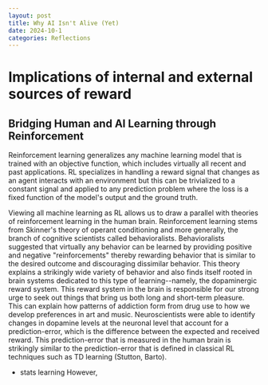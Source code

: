```yaml
---
layout: post
title: Why AI Isn't Alive (Yet)
date: 2024-10-1
categories: Reflections
---
```

# Implications of internal and external sources of reward
## Bridging Human and AI Learning through Reinforcement

Reinforcement learning generalizes any machine learning model that is trained with an objective function, which includes virtually all recent and past applications. RL specializes in handling a  reward signal that changes as an agent interacts with an environment but this can be trivialized to a constant signal and applied to any prediction problem where the loss is a fixed function of the model's output and the ground truth. 

Viewing all machine learning as RL allows us to draw a parallel with theories of reinforcement learning in the human brain. Reinforcement learning stems from Skinner's theory of operant conditioning and more generally, the branch of cognitive scientists called behavioralists. Behavioralists suggested that virtually any behavior can be learned by providing positive and negative "reinforcements" thereby rewarding behavior that is similar to the desired outcome and discouraging dissimilar behavior. This theory explains a strikingly wide variety of behavior and also finds itself rooted in brain systems dedicated to this type of learning--namely, the dopaminergic reward system. This reward system in the brain is responsible for our strong urge to seek out things that bring us both long and short-term pleasure. This can explain how patterns of addiction form from drug use to how we develop preferences in art and music. 
Neuroscientists were able to identify changes in dopamine levels at the neuronal level that account for a prediction-error, which is the difference between the expected and received reward. This prediction-error that is measured in the human brain is strikingly similar to the prediction-error that is defined in classical RL techniques such as TD learning (Stutton, Barto).

* stats learning
However, 